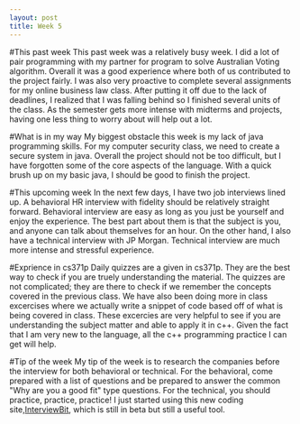 ```yaml
---
layout: post
title: Week 5
---
```


#This past week
This past week was a relatively busy week. I did a lot of pair programming with my partner for program to solve Australian Voting algorithm. Overall it was a good experience where both of us contributed to the project fairly. I was also very proactive to complete several assignments for my online business law class. After putting it off due to the lack of deadlines, I realized that I was falling behind so I finished several units of the class. As the semester gets more intense with midterms and projects, having one less thing to worry about will help out a lot.

#What is in my way
My biggest obstacle this week is my lack of java programming skills. For my computer security class, we need to create a secure system in java. Overall the project should not be too difficult, but I have forgotten some of the core aspects of the language. With a quick brush up on my basic java, I should be good to finish the project. 

#This upcoming week
In the next few days, I have two job interviews lined up. A behavioral HR interview with fidelity should be relatively straight forward. Behavioral interview are easy as long as you just be yourself and enjoy the experience. The best part about them is that the subject is you, and anyone can talk about themselves for an hour. On the other hand, I also have a technical interview with JP Morgan. Technical interview are much more intense and stressful experience.

#Exprience in cs371p
Daily quizzes are a given in cs371p. They are the best way to check if you are truely understanding the material. The quizzes are not complicated; they are there to check if we remember the concepts covered in the previous class. We have also been doing more in class excercises where we actually write a snippet of code based off of what is being covered in class. These excercies are very helpful to see if you are understanding the subject matter and able to apply it in c++. Given the fact that I am very new to the language, all the c++ programming practice I can get will help.

#Tip of the week
My tip of the week is to research the companies before the interview for both behavioral or technical. For the behavioral, come prepared with a list of questions and be prepared to answer the common "Why are you a good fit" type questions. For the technical, you should practice, practice, practice! I just started using this new coding site,[InterviewBit](https://www.interviewbit.com/dashboard/), which is still in beta but still a useful tool.
